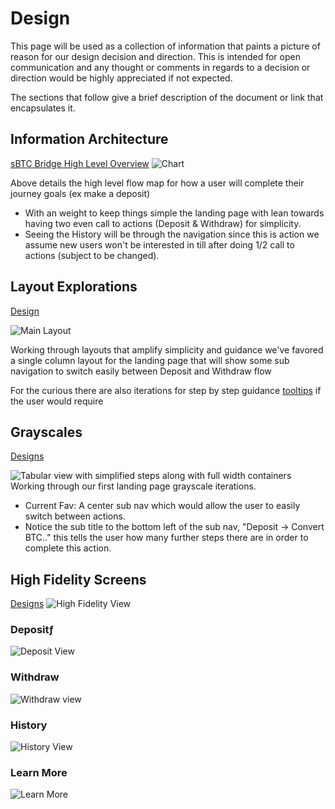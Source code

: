 # Design

This page will be used as a collection of information that paints a picture of reason for our design decision and direction. This is intended for open communication and any thought or comments in regards to a decision or direction would be highly appreciated if not expected.

The sections that follow give a brief description of the document or link that encapsulates it.

## Information Architecture

[sBTC Bridge High Level Overview](https://docs.google.com/document/d/1MQYRdcbnE6RFMTAZTeKD3lO1tJqdyIl0mlKMMZjevng/edit)
![Chart](./images/d-ia.png)

Above details the high level flow map for how a user will complete their journey goals (ex make a deposit)

- With an weight to keep things simple the landing page with lean towards having two even call to actions (Deposit & Withdraw) for simplicity.
- Seeing the History will be through the navigation since this is action we assume new users won't be interested in till after doing 1/2 call to actions (subject to be changed).

## Layout Explorations

[Design](https://www.figma.com/design/n8jnoLE1WFTgvaBDI8wZqc/sBTC?node-id=20-93&t=WrRUjgMpDNw0Zk90-4)

![Main Layout](./images/d-LayoutEx.png)

Working through layouts that amplify simplicity and guidance we've favored a single column layout for the landing page that will show some sub navigation to switch easily between Deposit and Withdraw flow

For the curious there are also iterations for step by step guidance [tooltips](https://www.figma.com/design/n8jnoLE1WFTgvaBDI8wZqc/sBTC?node-id=33-110&t=WrRUjgMpDNw0Zk90-4) if the user would require

## Grayscales

[Designs](https://www.figma.com/design/n8jnoLE1WFTgvaBDI8wZqc/sBTC?node-id=74-736&t=WrRUjgMpDNw0Zk90-4)

![Tabular view with simplified steps along with full width containers](./images/d-landingGray.png)
Working through our first landing page grayscale iterations.

- Current Fav: A center sub nav which would allow the user to easily switch between actions.
- Notice the sub title to the bottom left of the sub nav, "Deposit -> Convert BTC.." this tells the user how many further steps there are in order to complete this action.

## High Fidelity Screens

[Designs](https://www.figma.com/design/n8jnoLE1WFTgvaBDI8wZqc/sBTC?node-id=227-1143&t=8GSqmd0GHFctMsQO-4)
![High Fidelity View](./images/highFidlity.png)

### Depositƒ

![Deposit View](./images/deposit.png)

### Withdraw

![Withdraw view](./images/withdraw.png)

### History

![History View](./images/History.png)

### Learn More

![Learn More](./images/learnMore.png)
